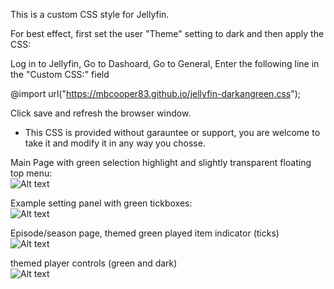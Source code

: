 This is a custom CSS style for Jellyfin.

For best effect, first set the user "Theme" setting to dark and then apply the CSS:


Log in to Jellyfin,
Go to Dashoard,
Go to General,
Enter the following line in the "Custom CSS:" field

@import url("https://mbcooper83.github.io/jellyfin-darkangreen.css");

Click save and refresh the browser window.


*  This CSS is provided without garauntee or support, you are welcome to take it and modify it in any way you chosse.

Main Page with green selection highlight and slightly transparent floating top menu:  
![Alt text](https://mbcooper83.github.io/jfcssdrkgrn/jfcss01.png?raw=true "Screenshot 01")


Example setting panel with green tickboxes:  
![Alt text](https://mbcooper83.github.io/jfcssdrkgrn/jfcss02.png?raw=true "Screenshot 02")


Episode/season page, themed green played item indicator (ticks)   
![Alt text](https://mbcooper83.github.io/jfcssdrkgrn/jfcss03.png?raw=true "Screenshot 03")


themed player controls (green and dark)  
![Alt text](https://mbcooper83.github.io/jfcssdrkgrn/jfcss04.png?raw=true "Screenshot 04")
